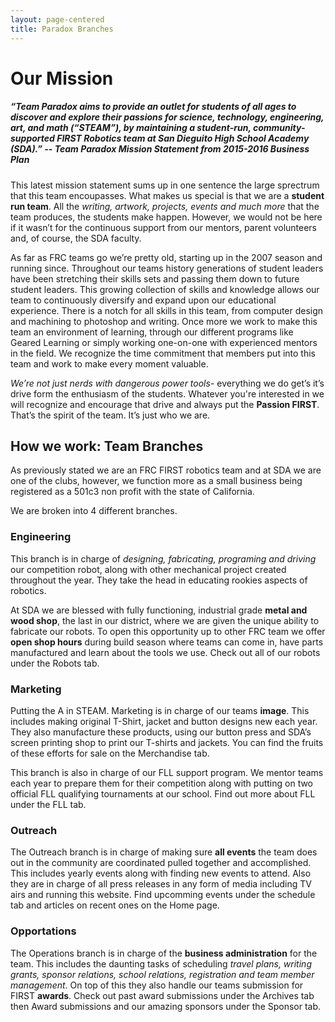 ```yaml
---
layout: page-centered
title: Paradox Branches
---
```

# Our Mission

##### “Team Paradox aims to provide an outlet for students of all ages to discover and explore their passions for science, technology, engineering, art, and math (“STEAM”), by maintaining a student-run, community-supported FIRST Robotics team at San Dieguito High School Academy (SDA).” -- *Team Paradox Mission Statement from 2015-2016 Business Plan*

This latest mission statement sums up in one sentence the large sprectrum that this team encoupasses. What makes us special is that we are a **student run team**. All the *writing, artwork, projects, events and much more* that the team produces, the students make happen. However, we would not be here if it wasn’t for the continuous support from our mentors, parent volunteers and, of course, the SDA faculty. 

As far as FRC teams go we’re pretty old, starting up in the 2007 season and running since. Throughout our teams history generations of student leaders have been stretching their skills sets and passing them down to future student leaders. This growing collection of skills and knowledge allows our team to continuously diversify and expand upon our educational experience. There is a notch for all skills in this team, from computer design and machining to photoshop and writing. Once more we work to make this team an environment of learning, through our different programs like Geared Learning or simply working one-on-one with experienced mentors in the field. We recognize the time commitment that members put into this team and work to make every moment valuable. 

*We’re not just nerds with dangerous power tools*- everything we do get’s it’s drive form the enthusiasm of the students. Whatever you're interested in we will recognize and encourage that drive and always put the **Passion FIRST**. That’s the spirit of the team. It’s just who we are.

## How we work: Team Branches

As previously stated we are an FRC FIRST robotics team and at SDA we are one of the clubs, however, we function more as a small business being registered as a 501c3 non profit with the state of California.

We are broken into 4 different branches. 

### Engineering
This branch is in charge of *designing, fabricating, programing and driving* our competition robot, along with other mechanical project created throughout the year. They take the head in educating rookies aspects of robotics. 

At SDA we are blessed with fully functioning, industrial grade **metal and wood shop**, the last in our district, where we are given the unique ability to fabricate our robots. To open this opportunity up to other FRC team we offer **open shop hours** during build season where teams can come in, have parts manufactured and learn about the tools we use. Check out all of our robots under the Robots tab.

### Marketing
Putting the A in STEAM. Marketing is in charge of our teams **image**. This includes making original T-Shirt, jacket and button designs new each year. They also manufacture these products, using our button press and SDA’s screen printing shop to print our T-shirts and jackets. You can find the fruits of these efforts for sale on the Merchandise tab. 

This branch is also in charge of our FLL support program. We mentor teams each year to prepare them for their competition along with putting on two official FLL qualifying tournaments at our school. Find out more about FLL under the FLL tab.

### Outreach
The Outreach branch is in charge of making sure **all events** the team does out in the community are coordinated pulled together and accomplished. This includes yearly events along with finding new events to attend. Also they are in charge of all press releases in any form of media including TV airs and running this website. Find upcomming events under the schedule tab and articles on recent ones on the Home page.

### Opportations
The Operations branch is in charge of the **business administration** for the team. This includes the daunting tasks of scheduling *travel plans, writing grants, sponsor relations, school relations, registration and team member management*. On top of this they also handle our teams submission for FIRST **awards**. Check out past award submissions under the Archives tab then Award submissions and our amazing sponsors under the Sponsor tab.

